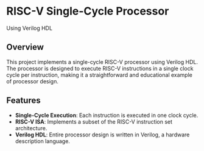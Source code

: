 # RISC-V Single-Cycle Processor
Using Verilog HDL

## Overview
This project implements a single-cycle RISC-V processor using Verilog HDL. The processor is designed to execute RISC-V instructions in a single clock cycle per instruction, making it a straightforward and educational example of processor design.

## Features
- **Single-Cycle Execution**: Each instruction is executed in one clock cycle.
- **RISC-V ISA**: Implements a subset of the RISC-V instruction set architecture.
- **Verilog HDL**: Entire processor design is written in Verilog, a hardware description language.

